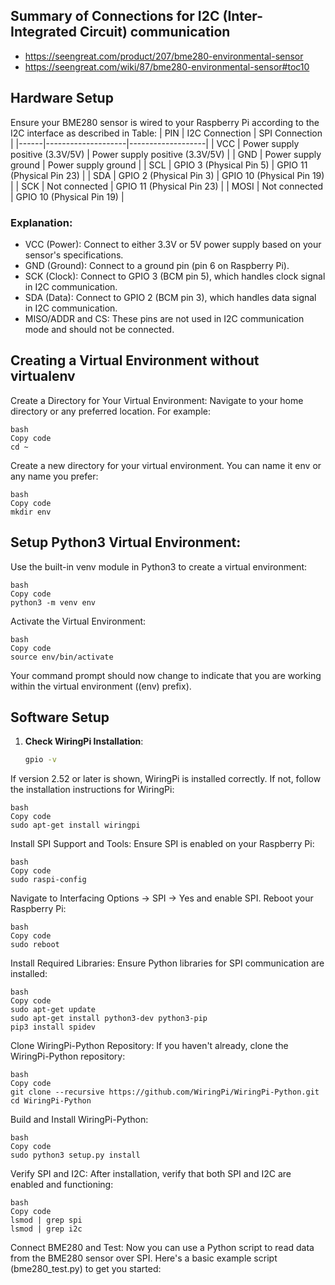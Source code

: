 ## Summary of Connections for I2C (Inter-Integrated Circuit) communication
* https://seengreat.com/product/207/bme280-environmental-sensor
* https://seengreat.com/wiki/87/bme280-environmental-sensor#toc10

## Hardware Setup
Ensure your BME280 sensor is wired to your Raspberry Pi according to the I2C interface as described in Table:
| PIN  | I2C Connection     | SPI Connection    |
|------|--------------------|-------------------|
| VCC  | Power supply positive (3.3V/5V) | Power supply positive (3.3V/5V) |
| GND  | Power supply ground | Power supply ground |
| SCL  | GPIO 3 (Physical Pin 5) | GPIO 11 (Physical Pin 23) |
| SDA  | GPIO 2 (Physical Pin 3) | GPIO 10 (Physical Pin 19) |
| SCK  | Not connected       | GPIO 11 (Physical Pin 23) |
| MOSI | Not connected       | GPIO 10 (Physical Pin 19) |


### Explanation:
* VCC (Power): Connect to either 3.3V or 5V power supply based on your sensor's specifications.
* GND (Ground): Connect to a ground pin (pin 6 on Raspberry Pi).
* SCK (Clock): Connect to GPIO 3 (BCM pin 5), which handles clock signal in I2C communication.
* SDA (Data): Connect to GPIO 2 (BCM pin 3), which handles data signal in I2C communication.
* MISO/ADDR and CS: These pins are not used in I2C communication mode and should not be connected.

## Creating a Virtual Environment without virtualenv
Create a Directory for Your Virtual Environment:
Navigate to your home directory or any preferred location. For example:
```
bash
Copy code
cd ~
```
Create a new directory for your virtual environment. You can name it env or any name you prefer:
```
bash
Copy code
mkdir env
```
## Setup Python3 Virtual Environment:
Use the built-in venv module in Python3 to create a virtual environment:
```
bash
Copy code
python3 -m venv env
```
Activate the Virtual Environment:
```
bash
Copy code
source env/bin/activate
```
Your command prompt should now change to indicate that you are working within the virtual environment ((env) prefix).

## Software Setup

1. **Check WiringPi Installation**:
   ```bash
   gpio -v


If version 2.52 or later is shown, WiringPi is installed correctly. If not, follow the installation instructions for WiringPi:
```
bash
Copy code
sudo apt-get install wiringpi
```
Install SPI Support and Tools:
Ensure SPI is enabled on your Raspberry Pi:
```
bash
Copy code
sudo raspi-config
```
Navigate to Interfacing Options -> SPI -> Yes and enable SPI. Reboot your Raspberry Pi:
```
bash
Copy code
sudo reboot
```
Install Required Libraries:
Ensure Python libraries for SPI communication are installed:
```
bash
Copy code
sudo apt-get update
sudo apt-get install python3-dev python3-pip
pip3 install spidev
```
Clone WiringPi-Python Repository:
If you haven't already, clone the WiringPi-Python repository:
```
bash
Copy code
git clone --recursive https://github.com/WiringPi/WiringPi-Python.git
cd WiringPi-Python
```
Build and Install WiringPi-Python:
```
bash
Copy code
sudo python3 setup.py install
```
Verify SPI and I2C:
After installation, verify that both SPI and I2C are enabled and functioning:
```
bash
Copy code
lsmod | grep spi
lsmod | grep i2c
```
Connect BME280 and Test:
Now you can use a Python script to read data from the BME280 sensor over SPI. Here's a basic example script (bme280_test.py) to get you started:

